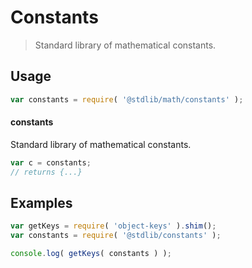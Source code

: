 # Constants

> Standard library of mathematical constants.


<section class="usage">

## Usage

``` javascript
var constants = require( '@stdlib/math/constants' );
```

#### constants

Standard library of mathematical constants.

``` javascript
var c = constants;
// returns {...}
```

<!-- </usage> -->


<section class="examples">

## Examples

<!-- TODO: better examples -->

``` javascript
var getKeys = require( 'object-keys' ).shim();
var constants = require( '@stdlib/constants' );

console.log( getKeys( constants ) );
```

<!-- </examples> -->


<section class="links">

<!-- </links> -->
